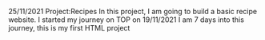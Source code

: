 25/11/2021 Project:Recipes
In this project, I am going to build a basic recipe website.
I started my journey on TOP on 19/11/2021
I am 7 days into this journey, this is my first HTML project
